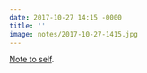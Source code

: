 ```yaml
---
date: 2017-10-27 14:15 -0000
title: ''
image: notes/2017-10-27-1415.jpg
---
```

[Note to self](https://ethanmarcotte.com/wrote/seven-into-seven/).
